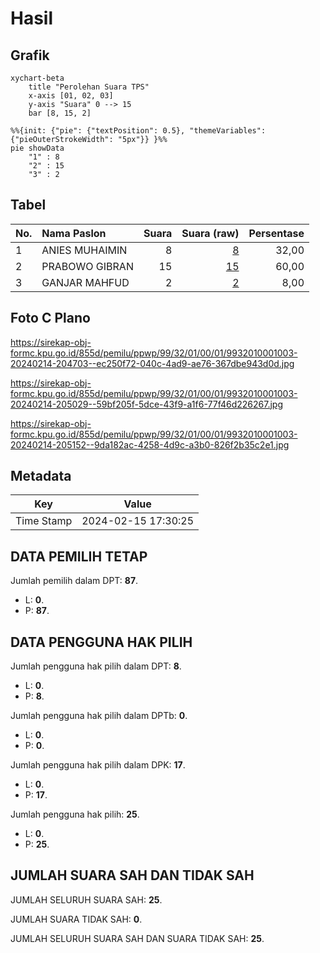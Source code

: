 # Hasil

## Grafik

```mermaid
xychart-beta
    title "Perolehan Suara TPS"
    x-axis [01, 02, 03]
    y-axis "Suara" 0 --> 15
    bar [8, 15, 2]
```

```mermaid
%%{init: {"pie": {"textPosition": 0.5}, "themeVariables": {"pieOuterStrokeWidth": "5px"}} }%%
pie showData
    "1" : 8
    "2" : 15
    "3" : 2
```

## Tabel

| No. | Nama Paslon    | Suara | Suara (raw) | Persentase |
|:--- |:-------------- | -----:| -----------:| ----------:|
| 1   | ANIES MUHAIMIN | 8     | [8][p-1]    | 32,00      |
| 2   | PRABOWO GIBRAN | 15    | [15][p-2]   | 60,00      |
| 3   | GANJAR MAHFUD  | 2     | [2][p-3]    | 8,00       |


[p-1]: https://github.com/gigit-pemilu/pemilu-2024-99-luar-negeri/blob/main/pilpres/hitung-suara/sub/99-luar-negeri/sub/32-damascus-suriah/sub/01-damascus-suriah/sub/0001-damascus-suriah/sub/003-tps/sub/paslon-1.txt
[p-2]: https://github.com/gigit-pemilu/pemilu-2024-99-luar-negeri/blob/main/pilpres/hitung-suara/sub/99-luar-negeri/sub/32-damascus-suriah/sub/01-damascus-suriah/sub/0001-damascus-suriah/sub/003-tps/sub/paslon-2.txt
[p-3]: https://github.com/gigit-pemilu/pemilu-2024-99-luar-negeri/blob/main/pilpres/hitung-suara/sub/99-luar-negeri/sub/32-damascus-suriah/sub/01-damascus-suriah/sub/0001-damascus-suriah/sub/003-tps/sub/paslon-3.txt

## Foto C Plano

https://sirekap-obj-formc.kpu.go.id/855d/pemilu/ppwp/99/32/01/00/01/9932010001003-20240214-204703--ec250f72-040c-4ad9-ae76-367dbe943d0d.jpg

https://sirekap-obj-formc.kpu.go.id/855d/pemilu/ppwp/99/32/01/00/01/9932010001003-20240214-205029--59bf205f-5dce-43f9-a1f6-77f46d226267.jpg

https://sirekap-obj-formc.kpu.go.id/855d/pemilu/ppwp/99/32/01/00/01/9932010001003-20240214-205152--9da182ac-4258-4d9c-a3b0-826f2b35c2e1.jpg


## Metadata

| Key        | Value               |
| ---------- | ------------------- |
| Time Stamp | 2024-02-15 17:30:25 |


## DATA PEMILIH TETAP

Jumlah pemilih dalam DPT: **87**.
 * L: **0**.
 * P: **87**.

## DATA PENGGUNA HAK PILIH

Jumlah pengguna hak pilih dalam DPT: **8**.
 * L: **0**.
 * P: **8**.

Jumlah pengguna hak pilih dalam DPTb: **0**.
 * L: **0**.
 * P: **0**.

Jumlah pengguna hak pilih dalam DPK: **17**.
 * L: **0**.
 * P: **17**.

Jumlah pengguna hak pilih: **25**.
 * L: **0**.
 * P: **25**.

## JUMLAH SUARA SAH DAN TIDAK SAH

JUMLAH SELURUH SUARA SAH: **25**.

JUMLAH SUARA TIDAK SAH: **0**.

JUMLAH SELURUH SUARA SAH DAN SUARA TIDAK SAH: **25**.



